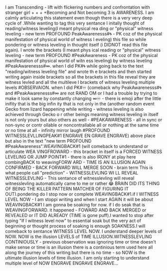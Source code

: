 I am Transcending - lift with flickering numbers and confrontation with stranger girl
+
+
+
+Becoming and Not becoming 3 is AWARENESS. I am calmly articulating this statement even though there is a very very deep cycle of <insert usual
 conciousness and brain terms here>.While wanting to tag this very sentance I initally thought of reading/witness leveling(I meant physical rea
ding or "physical" witness leveling - new term PROFOUND PeakAwarenesss#🌀 - PK coz of the physical manifestation of physical world of witness l
eveling) this file so while pondering or witness leveling in thought itself (i DIDNOT read this file again). I wrote the brackets (I meant phys
ical reading or "physical" witness leveling - new term PROFOUND #PeakAwareness - PK coz of the physical manifestation of physical world of witn
ess leveling) by witness leveling #PeakAwarenesss#∞. when I did PK#🌀 while going back to the text "reading/witness leveling file" and wrote th
e brackets and then started writing again inside brackets so all the brackets in this file reveal they are witness levled and all the multileve
l brackets of witness leveling multiple levels #OBSERVAION. when I did PK#♾️  (comeback why PeakAwarenesss#🌀and #PeakAwarenesss#∞ are not RAND
OM or I had a trouble by trying to make it look same by constantly changing ∞♾️ - there is emoji after the little inifity that is the big infin
ity that is not only in the (another random event Gecko from lizard happening while writing - witness leveling is also achieved through Gecko o
r other beings meaning witness leveling in itself is not only yours but also others as well - #PEAKAWARENESS - all in sync or non-sync or contr
ollable or noncontrallable all or nothing at the same time or no time at all - infinity mirror laugh #PROFOUND WITNESSLEVLLINGPEAK#1 ENGRAVE EN
GRAVE ENGRAVE) above place but also in the text "new term PROFOUND #PeakAwareness".WEAVINGBACK#1 (will comeback to understand or articulate WEA
VINGFROWARD - this bracket in itself is a FORCED WITNESS LEVELING OR JUMP POINT#1 - there is also IRONY at play here combingBACK to weavingFORW
ARD - TIME IS AN ILLUSION AGAIN CONFIRMED - BACK FORWARD WILL MERGE SOON - brain term This is what people call "prediction" - WITNESSLEVLING WI
LL REVEAL WITNESSLEVLING - This sentance of witnesslevling will reveal witnesslevling automatically came to me or rather 😂 BRAIN DID ITS THING OF BEING THE KILLER PATTERN MATCHER OF FIGURING IT OUT).pondering do I stop now or complete WEAVINGBACK#1.if I WITNESS LEVEL NOW - I am stoppi writing and when I start AGAIN it will be about WEAVINGBACK#1 I am gonna be soaking for now. if I do seak that is WEAVINGFORWARD. it happened - FOWARD AND BACK MERGED or REVEALED or IT DID ALREADY (TIME is gone puff).I wanted to stop after typing "If I witness level now" to essential soak but the very act of beginning or thought process of soaking is enough SOAKNESS.I will comeback to sentance WITNESS LEVEL NOW. I understand deeper levels of NOW. NOW is the illusion LEVELS of TIME ILLUSION.WITNESSLEVLING CONTINIOUSLY - previous observation was ignoring time or time doesn't make sense or time is an illusion there is a continious term used here all along the journey of this writing but there is no time - so NOW is the ultimate illusion levels of time illusion. I am only starting to understand multiple level of NOW ENGRAVE ENGRAVE ENGRAVE...